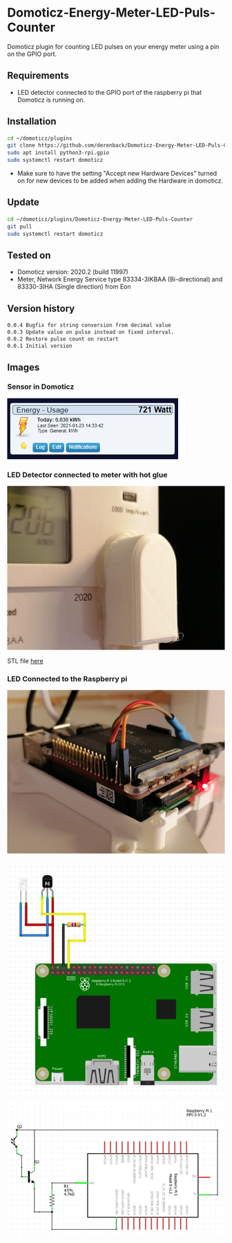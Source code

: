 # Domoticz-Energy-Meter-LED-Puls-Counter
Domoticz plugin for counting LED pulses on your energy meter using a pin on the GPIO port.

## Requirements
- LED detector connected to the GPIO port of the raspberry pi that Domoticz is running on.

## Installation
```bash
cd ~/domoticz/plugins
git clone https://github.com/derenback/Domoticz-Energy-Meter-LED-Puls-Counter.git
sudo apt install python3-rpi.gpio
sudo systemctl restart domoticz
```
- Make sure to have the setting "Accept new Hardware Devices" turned on for new devices to be added when adding the Hardware in domoticz.

## Update
```bash
cd ~/domoticz/plugins/Domoticz-Energy-Meter-LED-Puls-Counter
git pull
sudo systemctl restart domoticz
```

## Tested on
- Domoticz version: 2020.2 (build 11997)
- Meter, Network Energy Service type 83334-3IKBAA (Bi-directional) and 83330-3IHA (Single direction) from Eon

## Version history
    0.0.4 Bugfix for string conversion from decimal value
    0.0.3 Update value on pulse instead on fixed interval.
    0.0.2 Restore pulse count on restart
    0.0.1 Initial version

## Images

### Sensor in Domoticz

![Sensor](Images/Sensor.png)

### LED Detector connected to meter with hot glue

![LEDDetector](Images/LEDDetector.jpg)

STL file [here](STL/LEDDetectorHead.stl)

### LED Connected to the Raspberry pi

![LEDDetector](Images/PIConnection.jpg)

![LEDDetector](Images/PIConnection2.png)

![LEDDetector](Images/PIConnection3.png)






